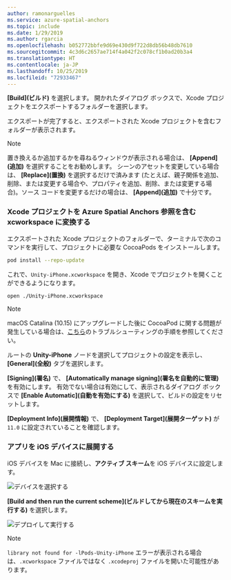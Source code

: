 ```yaml
---
author: ramonarguelles
ms.service: azure-spatial-anchors
ms.topic: include
ms.date: 1/29/2019
ms.author: rgarcia
ms.openlocfilehash: b052772bbfe9d69e430d9f722d8db56b48db7610
ms.sourcegitcommit: 4c3d6c2657ae714f4a042f2c078cf1b0ad20b3a4
ms.translationtype: HT
ms.contentlocale: ja-JP
ms.lasthandoff: 10/25/2019
ms.locfileid: "72933467"
---
```

**[Build]\(ビルド\)** を選択します。 開かれたダイアログ ボックスで、Xcode プロジェクトをエクスポートするフォルダーを選択します。

エクスポートが完了すると、エクスポートされた Xcode プロジェクトを含むフォルダーが表示されます。

> [!NOTE]
> 置き換えるか追加するかを尋ねるウィンドウが表示される場合は、 **[Append]\(追加\)** を選択することをお勧めします。 シーンのアセットを変更している場合は、 **[Replace]\(置換\)** を選択するだけで済みます (たとえば、親子関係を追加、削除、または変更する場合や、プロパティを追加、削除、または変更する場合)。ソース コードを変更するだけの場合は、 **[Append]\(追加\)** で十分です。

### <a name="convert-the-xcode-project-to-xcworkspace-containing-azure-spatial-anchors-references"></a>Xcode プロジェクトを Azure Spatial Anchors 参照を含む xcworkspace に変換する

エクスポートされた Xcode プロジェクトのフォルダーで、ターミナルで次のコマンドを実行して、プロジェクトに必要な CocoaPods をインストールします。

```bash
pod install --repo-update
```

これで、`Unity-iPhone.xcworkspace` を開き、Xcode でプロジェクトを開くことができるようになります。

```bash
open ./Unity-iPhone.xcworkspace
```

> [!NOTE]
> macOS Catalina (10.15) にアップグレードした後に CocoaPod に関する問題が発生している場合は、[こちら](../articles/spatial-anchors/quickstarts/get-started-unity-ios.md#cocoapods-issues-on-macos-catalina-1015)のトラブルシューティングの手順を参照してください。

ルートの **Unity-iPhone** ノードを選択してプロジェクトの設定を表示し、 **[General]\(全般\)** タブを選択します。

**[Signing]\(署名\)** で、 **[Automatically manage signing]\(署名を自動的に管理\)** を有効にします。 有効でない場合は有効にして、表示されるダイアログ ボックスで **[Enable Automatic]\(自動を有効にする\)** を選択して、ビルドの設定をリセットします。

**[Deployment Info]\(展開情報\)** で、 **[Deployment Target]\(展開ターゲット\)** が `11.0` に設定されていることを確認します。

### <a name="deploy-the-app-to-your-ios-device"></a>アプリを iOS デバイスに展開する

iOS デバイスを Mac に接続し、**アクティブ スキーム**を iOS デバイスに設定します。

![デバイスを選択する](./media/spatial-anchors-unity/select-device.png)

**[Build and then run the current scheme]\(ビルドしてから現在のスキームを実行する\)** を選択します。

![デプロイして実行する](./media/spatial-anchors-unity/deploy-run.png)

> [!NOTE]
> `library not found for -lPods-Unity-iPhone` エラーが表示される場合は、`.xcworkspace` ファイルではなく `.xcodeproj` ファイルを開いた可能性があります。
